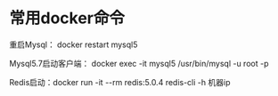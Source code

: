 # 常用docker命令

重启Mysql： docker restart mysql5

Mysql5.7启动客户端： docker exec -it mysql5 /usr/bin/mysql -u root -p  


Redis启动：docker run -it --rm redis:5.0.4 redis-cli -h 机器ip


